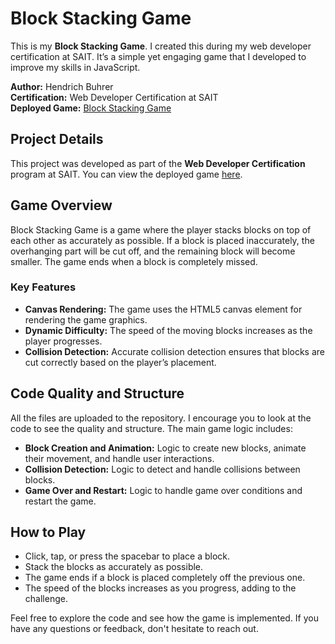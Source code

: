 # Block Stacking Game

This is my **Block Stacking Game**. I created this during my web developer certification at SAIT. It’s a simple yet engaging game that I developed to improve my skills in JavaScript.

**Author:** Hendrich Buhrer  
**Certification:** Web Developer Certification at SAIT  
**Deployed Game:** [Block Stacking Game](https://hb-portfolio.github.io/portfolio-block-stacking-game/)

## Project Details

This project was developed as part of the **Web Developer Certification** program at SAIT. You can view the deployed game [here](https://hb-portfolio.github.io/portfolio-block-stacking-game/).

## Game Overview

Block Stacking Game is a game where the player stacks blocks on top of each other as accurately as possible. If a block is placed inaccurately, the overhanging part will be cut off, and the remaining block will become smaller. The game ends when a block is completely missed.

### Key Features

- **Canvas Rendering:** The game uses the HTML5 canvas element for rendering the game graphics.
- **Dynamic Difficulty:** The speed of the moving blocks increases as the player progresses.
- **Collision Detection:** Accurate collision detection ensures that blocks are cut correctly based on the player’s placement.

## Code Quality and Structure

All the files are uploaded to the repository. I encourage you to look at the code to see the quality and structure. The main game logic includes:

- **Block Creation and Animation:** Logic to create new blocks, animate their movement, and handle user interactions.
- **Collision Detection:** Logic to detect and handle collisions between blocks.
- **Game Over and Restart:** Logic to handle game over conditions and restart the game.

## How to Play

- Click, tap, or press the spacebar to place a block.
- Stack the blocks as accurately as possible.
- The game ends if a block is placed completely off the previous one.
- The speed of the blocks increases as you progress, adding to the challenge.

Feel free to explore the code and see how the game is implemented. If you have any questions or feedback, don't hesitate to reach out. 
